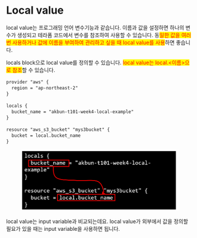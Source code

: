 # Local value

local value는 프로그래밍 언어 변수기능과 같습니다. 이름과 값을 설정하면 하나의 변수가 생성되고 테라폼 코드에서 변수를 참조하여 사용할 수 있습니다. 동<mark style="color:red;">일한 값을 여러 번 사용하거나 값에 이름을 부여하여 관리하고 싶을 때 local value를 사용</mark>하면 좋습니다.



locals block으로 local value를 정의할 수 있습니다. <mark style="color:red;">local value는 local.<이름>으로 참조</mark>할 수 있습니다.

```hcl
provider "aws" {
  region = "ap-northeast-2"
}

locals {
  bucket_name = "akbun-t101-week4-local-example"
}

resource "aws_s3_bucket" "mys3bucket" {
  bucket = local.bucket_name
}
```

<figure><img src="../../.gitbook/assets/image (2).png" alt=""><figcaption></figcaption></figure>



local value는 input variable과 비교되는데요. local value가 외부에서 값을 정의할 필요가 있을 때는 input variable을 사용하면 됩니다.
